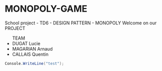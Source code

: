 # MONOPOLY-GAME
School project - TD6 - DESIGN PATTERN - MONOPOLY
Welcome on our PROJECT
<ul>
  TEAM
<li>DUGAT Lucie</li>
<li>MAGARIAN Arnaud</li>
<li>CALLAIS Quentin</li>
</ul>


```c#
Console.WriteLine("test");
```

